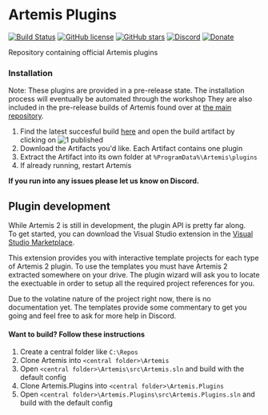 # Artemis Plugins
[![Build Status](https://dev.azure.com/artemis-rgb/Artemis/_apis/build/status/Artemis-RGB.Artemis.Plugins?repoName=Artemis-RGB%2FArtemis.Plugins&branchName=master)](https://dev.azure.com/artemis-rgb/Artemis/_build/latest?definitionId=2&repoName=Artemis-RGB%2FArtemis.Plugins&branchName=master)
[![GitHub license](https://img.shields.io/badge/license-noncommercial-blue.svg)](https://github.com/Artemis-RGB/Artemis.Plugins/blob/master/LICENSE)
[![GitHub stars](https://img.shields.io/github/stars/Artemis-RGB/Artemis.Plugins.svg)](https://github.com/Artemis-RGB/Artemis.Plugins/stargazers)
[![Discord](https://img.shields.io/discord/392093058352676874?logo=discord&logoColor=white)](https://discord.gg/S3MVaC9) 
[![Donate](https://img.shields.io/badge/Donate-PayPal-green.svg)](https://www.paypal.com/cgi-bin/webscr?cmd=_s-xclick&hosted_button_id=VQBAEJYUFLU4J) 

Repository containing official Artemis plugins

### Installation
Note: These plugins are provided in a pre-release state. The installation process will eventually be automated through the workshop
They are also included in the pre-release builds of Artemis found over at [the main repository](https://github.com/Artemis-RGB/Artemis).
1. Find the latest succesful build [here](https://dev.azure.com/artemis-rgb/Artemis/_build/latest?definitionId=2&repoName=Artemis-RGB%2FArtemis.Plugins&branchName=master) and open the build artifact by clicking on ![1 published](https://i.imgur.com/UBu0BBW.png)
2. Download the Artifacts you'd like. Each Artifact contains one plugin
3. Extract the Artifact into its own folder at ```%ProgramData%\Artemis\plugins```
4. If already running, restart Artemis

**If you run into any issues please let us know on Discord.**


## Plugin development
While Artemis 2 is still in development, the plugin API is pretty far along.  
To get started, you can download the Visual Studio extension in the [Visual Studio Marketplace](https://marketplace.visualstudio.com/items?itemName=SpoinkyNL.ArtemisTemplates).

This extension provides you with interactive template projects for each type of Artemis 2 plugin.
To use the templates you must have Artemis 2 extracted somewhere on your drive. The plugin wizard will ask you to locate the exectuable in order to setup all the required project references for you.

Due to the volatine nature of the project right now, there is no documentation yet. The templates provide some commentary to get you going and feel free to ask for more help in Discord.

#### Want to build? Follow these instructions
1. Create a central folder like ```C:\Repos```
2. Clone Artemis into  ```<central folder>\Artemis```
3. Open ```<central folder>\Artemis\src\Artemis.sln``` and build with the default config
4. Clone Artemis.Plugins into  ```<central folder>\Artemis.Plugins```
5. Open ```<central folder>\Artemis.Plugins\src\Artemis.Plugins.sln``` and build with the default config

